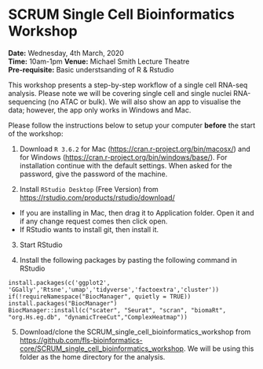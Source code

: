 # SCRUM Single Cell Bioinformatics Workshop
__Date:__ Wednesday, 4th March, 2020<br>
__Time:__ 10am-1pm
__Venue:__ Michael Smith Lecture Theatre<br>
__Pre-requisite:__ Basic understsanding of R & Rstudio

This workshop presents a step-by-step workflow of a single cell RNA-seq analysis. Please note we will be covering single cell and single nuclei RNA-sequencing (no ATAC or bulk). We will also show an app to visualise the data; however, the app only works in Windows and Mac.

Please follow the instructions below to setup your computer __before__ the start of the workshop:

1. Download `R 3.6.2` for Mac (https://cran.r-project.org/bin/macosx/) and for Windows (https://cran.r-project.org/bin/windows/base/). For installation continue with the default settings. When asked for the password, give the password of the machine.

2. Install `RStudio Desktop` (Free Version) from https://rstudio.com/products/rstudio/download/ 
  - If you are installing in Mac, then drag it to Application folder. Open it and if any change request comes then click open.
  - If RStudio wants to install git, then install it. 

3. Start RStudio

4. Install the following packages by pasting the following command in RStudio
```
install.packages(c('ggplot2', 'GGally','Rtsne','umap','tidyverse','factoextra','cluster'))
if(!requireNamespace("BiocManager", quietly = TRUE)) install.packages("BiocManager")
BiocManager::install(c("scater", "Seurat", "scran", "biomaRt", "org.Hs.eg.db", "dynamicTreeCut","ComplexHeatmap"))
```
5. Download/clone the SCRUM_single_cell_bioinformatics_workshop from https://github.com/fls-bioinformatics-core/SCRUM_single_cell_bioinformatics_workshop. We will be using this folder as the home directory for the analysis.




